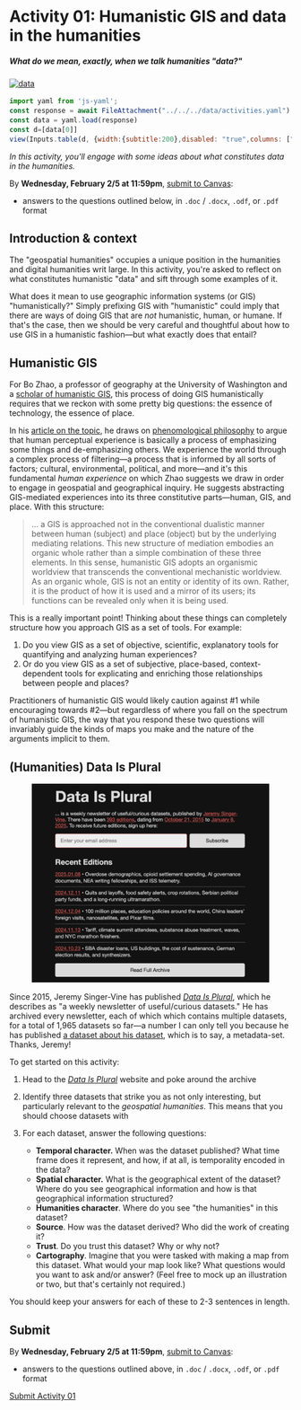 <script type="module" src="../../../assets/js/script.js"></script>

# Activity 01: Humanistic GIS and data in the humanities

##### *What do we mean, exactly, when we talk humanities "data?"*

<div class="intro">

[![data](https://repository.library.northeastern.edu/downloads/neu:bz60zj82h?datastream_id=thumbnail_5)](https://repository.library.northeastern.edu/files/neu:bz60zj49g)


```js
import yaml from 'js-yaml';
const response = await FileAttachment("../../../data/activities.yaml").text()
const data = yaml.load(response)
const d=[data[0]]
view(Inputs.table(d, {width:{subtitle:200},disabled: "true",columns: ["subtitle","assigned","due"],header: {subtitle: "Activity",assigned: "Assigned",due: "Due"}}))
```

*In this activity, you'll engage with some ideas about what constitutes data in the humanities.*

By **Wednesday, February 2/5 at 11:59pm**, [submit to Canvas](#submit):
* answers to the questions outlined below, in `.doc` / `.docx`, `.odf`, or `.pdf` format

</div>

## Introduction & context

The "geospatial humanities" occupies a unique position in the humanities and digital humanities writ large. In this activity, you're asked to reflect on what constitutes humanistic "data" and sift through some examples of it.

What does it mean to use geographic information systems (or GIS) "humanistically?" Simply prefixing GIS with "humanistic" could imply that there are ways of doing GIS that are *not* humanistic, human, or humane. If that's the case, then we should be very careful and thoughtful about how to use GIS in a humanistic fashion—but what exactly does that entail?

## Humanistic GIS

For Bo Zhao, a professor of geography at the University of Washington and a [scholar of humanistic GIS](https://geography.washington.edu/research/publications/humanistic-gis), this process of doing GIS humanistically requires that we reckon with some pretty big questions: the essence of technology, the essence of place.

In his [article on the topic](http://doi.org/10.1080/24694452.2021.2004875), he draws on [phenomological philosophy](https://en.wikipedia.org/wiki/Phenomenology_(philosophy)) to argue that human perceptual experience is basically a process of emphasizing some things and de-emphasizing others. We experience the world through a complex process of filtering—a process that is informed by all sorts of factors; cultural, environmental, political, and more—and it's this fundamental *human experience* on which Zhao suggests we draw in order to engage in geospatial and geographical inquiry. He suggests abstracting GIS-mediated experiences into its three constitutive parts—human, GIS, and place. With this structure:

> ... a GIS is approached not in the conventional dualistic manner between human (subject) and place (object) but by the underlying mediating relations. This new structure of mediation embodies an organic whole rather than a simple combination of these three elements. In this sense, humanistic GIS adopts an organismic worldview that transcends the conventional mechanistic worldview. As an organic whole, GIS is not an entity or identity of its own. Rather, it is the product of how it is used and a mirror of its users; its functions can be revealed only when it is being used.

This is a really important point! Thinking about these things can completely structure how you approach GIS as a set of tools. For example:

1. Do you view GIS as a set of objective, scientific, explanatory tools for quantifying and analyzing human experiences?
2. Or do you view GIS as a set of subjective, place-based, context-dependent tools for explicating and enriching those relationships between people and places?

Practitioners of humanistic GIS would likely caution against #1 while encouraging towards #2—but regardless of where you fall on the spectrum of humanistic GIS, the way that you respond these two questions will invariably guide the kinds of maps you make and the nature of the arguments implicit to them.

## (Humanities) Data Is Plural

<figure>

![dataisplural](images/image01.png)

</figure>

Since 2015, Jeremy Singer-Vine has published *[Data Is Plural](https://www.data-is-plural.com/)*, which he describes as "a weekly newsletter of useful/curious datasets." He has archived every newsletter, each of which which contains multiple datasets, for a total of 1,965 datasets so far—a number I can only tell you because he has published [a dataset about his dataset](https://docs.google.com/spreadsheets/d/1wZhPLMCHKJvwOkP4juclhjFgqIY8fQFMemwKL2c64vk/edit?gid=0#gid=0), which is to say, a metadata-set. Thanks, Jeremy!

To get started on this activity:

1. Head to the *[Data Is Plural](https://www.data-is-plural.com/)* website and poke around the archive
2. Identify <span class="key">three</span> datasets that strike you as not only interesting, but particularly relevant to the *geospatial humanities*. This means that you should choose datasets with 
3. For each dataset, answer the following questions:

   * **Temporal character.** When was the dataset published? What time frame does it represent, and how, if at all, is temporality encoded in the data?
   * **Spatial character.** What is the geographical extent of the dataset? Where do you see geographical information and how is that geographical information structured?
   * **Humanities character**. Where do you see "the humanities" in this dataset?
   * **Source**. How was the dataset derived? Who did the work of creating it?
   * **Trust**. Do you trust this dataset? Why or why not?
   * **Cartography**. Imagine that you were tasked with making a map from this dataset. What would your map look like? What questions would you want to ask and/or answer? (Feel free to mock up an illustration or two, but that's certainly not required.)

You should keep your answers for each of these to 2-3 sentences in length.

## Submit

By **Wednesday, February 2/5 at 11:59pm**, [submit to Canvas](#submit):
* answers to the questions outlined above, in `.doc` / `.docx`, `.odf`, or `.pdf` format

<a class="submit" href="https://canvas.tufts.edu/courses/63026/assignments/491655">Submit Activity 01</a>